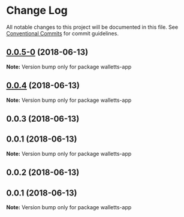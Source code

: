 # Change Log

All notable changes to this project will be documented in this file.
See [Conventional Commits](https://conventionalcommits.org) for commit guidelines.

<a name="0.0.5-0"></a>
## [0.0.5-0](https://github.com/irath96/electron-react-typescript-boilerplate/compare/walletts-app@0.0.4...walletts-app@0.0.5-0) (2018-06-13)




**Note:** Version bump only for package walletts-app

<a name="0.0.4"></a>
## [0.0.4](https://github.com/irath96/electron-react-typescript-boilerplate/compare/walletts-app@0.0.3...walletts-app@0.0.4) (2018-06-13)




**Note:** Version bump only for package walletts-app

<a name="0.0.3"></a>
## 0.0.3 (2018-06-13)



<a name="0.0.1"></a>
## 0.0.1 (2018-06-13)




**Note:** Version bump only for package walletts-app

<a name="0.0.2"></a>
## 0.0.2 (2018-06-13)



<a name="0.0.1"></a>
## 0.0.1 (2018-06-13)




**Note:** Version bump only for package walletts-app
